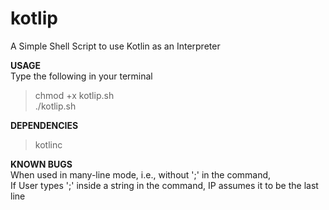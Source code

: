 # kotlip
A Simple Shell Script to use Kotlin as an Interpreter

__USAGE__<br>
Type the following in your terminal
> chmod +x kotlip.sh<br>
> ./kotlip.sh<br>

__DEPENDENCIES__<br>
> kotlinc<br>

__KNOWN BUGS__<br>
When used in many-line mode, i.e., without ';' in the command,<br>
If User types ';' inside a string in the command, IP assumes it to be the last line<br>
